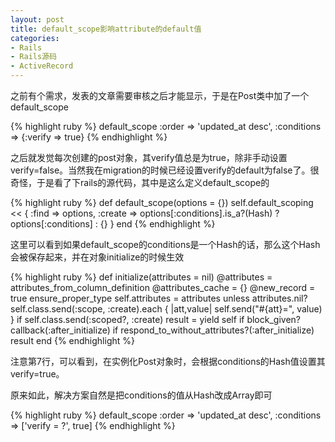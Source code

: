 ```yaml
---
layout: post
title: default_scope影响attribute的default值
categories:
- Rails
- Rails源码
- ActiveRecord
---
```

之前有个需求，发表的文章需要审核之后才能显示，于是在Post类中加了一个default_scope

{% highlight ruby %}
default_scope :order => 'updated_at desc', :conditions => {:verify => true}
{% endhighlight %}

之后就发觉每次创建的post对象，其verify值总是为true，除非手动设置verify=false。当然我在migration的时候已经设置verify的default为false了。很奇怪，于是看了下rails的源代码，其中是这么定义default_scope的

{% highlight ruby %}
def default_scope(options = {})
  self.default_scoping << { :find => options, :create => options[:conditions].is_a?(Hash) ? options[:conditions] : {} }
end
{% endhighlight %}

这里可以看到如果default_scope的conditions是一个Hash的话，那么这个Hash会被保存起来，并在对象initialize的时候生效

{% highlight ruby %}
def initialize(attributes = nil)
  @attributes = attributes_from_column_definition
  @attributes_cache = {}
  @new_record = true
  ensure_proper_type
  self.attributes = attributes unless attributes.nil?
  self.class.send(:scope, :create).each { |att,value| self.send("#{att}=", value) } if self.class.send(:scoped?, :create)
  result = yield self if block_given?
  callback(:after_initialize) if respond_to_without_attributes?(:after_initialize)
  result
end
{% endhighlight %}

注意第7行，可以看到，在实例化Post对象时，会根据conditions的Hash值设置其verify=true。

原来如此，解决方案自然是把conditions的值从Hash改成Array即可

{% highlight ruby %}
default_scope :order => 'updated_at desc', :conditions => ['verify = ?', true]
{% endhighlight %}

